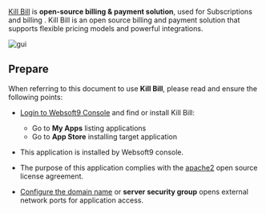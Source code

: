 [Kill Bill](https://killbill.io/) is **open-source billing & payment solution**, used for Subscriptions and billing . Kill Bill is an open source billing and payment solution that supports flexible pricing models and powerful integrations.


![gui](https://libs.websoft9.com/Websoft9/DocsPicture/zh/killbill/killbill-gui-websoft9.png)


## Prepare

When referring to this document to use **Kill Bill**, please read and ensure the following points:

- [Login to Websoft9 Console](./login-console) and find or install Kill Bill:
  - Go to **My Apps** listing applications 
  - Go to **App Store** installing target application

- This application is installed by Websoft9 console.


- The purpose of this application complies with the [apache2](https://opensource.org/licenses/Apache-2.0) open source license agreement.


- [Configure the domain name](./domain-set) or **server security group** opens external network ports for application access.